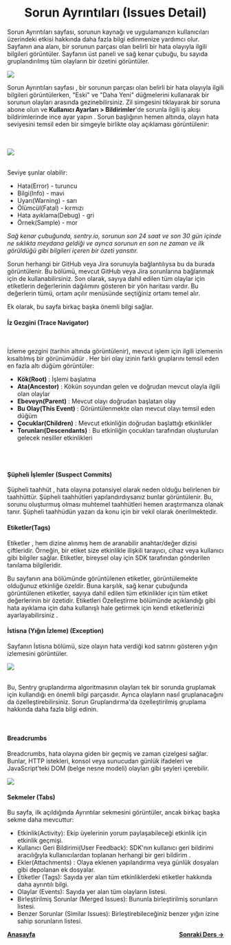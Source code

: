 <h1 align="center">Sorun Ayrıntıları (Issues Detail)</h1>

<p>Sorun Ayrıntıları sayfası, sorunun kaynağı ve uygulamanızın kullanıcıları üzerindeki etkisi hakkında daha fazla bilgi edinmenize yardımcı olur. Sayfanın ana alanı, bir sorunun parçası olan belirli bir hata olayıyla ilgili bilgileri görüntüler. Sayfanın üst paneli ve sağ kenar çubuğu, bu sayıda gruplandırılmış tüm olayların bir özetini görüntüler.</p>

<img src="https://docs.sentry.io/static/8bce13c96cf484065f2560ae06da2804/2b608/issue-details.png">

<p>Sorun Ayrıntıları sayfası , bir sorunun parçası olan belirli bir hata olayıyla ilgili bilgileri görüntülerken, "Eski" ve "Daha Yeni" düğmelerini kullanarak bir sorunun olayları arasında gezinebilirsiniz. Zil simgesini tıklayarak bir soruna abone olun ve <strong>Kullanıcı Ayarları > Bildirimler</strong>'de sorunla ilgili iş akışı bildirimlerinde ince ayar yapın . Sorun başlığının hemen altında, olayın hata seviyesini temsil eden bir simgeyle birlikte olay açıklaması görüntülenir:</p>

<br>
<br>
<img src="https://docs.sentry.io/static/beb27655a6b091af9d494a6e8c0733ba/4c04a/error-level-icon-2.png">

<br>
<br>

<p>Seviye şunlar olabilir:</p>

- Hata(Error) - turuncu
- Bilgi(Info) - mavi
- Uyarı(Warning) - sarı
- Ölümcül(Fatal) - kırmızı
- Hata ayıklama(Debug) - gri
- Örnek(Sample) - mor

<p>
<i>Sağ kenar çubuğunda, sentry.io, sorunun son 24 saat ve son 30 gün içinde ne sıklıkta meydana geldiği ve ayrıca sorunun en son ne zaman ve ilk görüldüğü gibi bilgileri içeren bir özeti yansıtır.</i>
</p>
<p>Sorun herhangi bir GitHub veya Jira sorunuyla bağlantılıysa bu da burada görüntülenir. Bu bölümü, mevcut GitHub veya Jira sorunlarına bağlanmak için de kullanabilirsiniz. Son olarak, sayıya dahil edilen tüm olaylar için etiketlerin değerlerinin dağılımını gösteren bir yön haritası vardır. Bu değerlerin tümü, ortam açılır menüsünde seçtiğiniz ortamı temel alır.

Ek olarak, bu sayfa birkaç başka önemli bilgi sağlar.
</p>

<h4>İz Gezgini (Trace Navigator)</h4>
<br>
<p>İzleme gezgini (tarihin altında görüntülenir), mevcut işlem için ilgili izlemenin kısaltılmış bir görünümüdür . Her biri olay izinin farklı gruplarını temsil eden en fazla altı düğüm görüntüler:</p>

- <strong>Kök(Root)</strong> : İşlemi başlatma
- <strong>Ata(Ancestor)</strong> : Kökün soyundan gelen ve doğrudan mevcut olayla ilgili olan olaylar
- <strong>Ebeveyn(Parent)</strong> : Mevcut olayı doğrudan başlatan olay
- <strong>Bu Olay(This Event)</strong> : Görüntülenmekte olan mevcut olayı temsil eden düğüm
- <strong>Çocuklar(Children)</strong> : Mevcut etkinliğin doğrudan başlattığı etkinlikler
- <strong>Torunları(Descendants)</strong> : Bu etkinliğin çocukları tarafından oluşturulan gelecek nesiller etkinlikleri

<br>
<br>

<h4>Şüpheli İşlemler (Suspect Commits)</h4>

<p>Şüpheli taahhüt , hata olayına potansiyel olarak neden olduğu belirlenen bir taahhüttür. Şüpheli taahhütleri yapılandırdıysanız bunlar görüntülenir. Bu, sorunu oluşturmuş olması muhtemel taahhütleri hemen araştırmanıza olanak tanır. Şüpheli taahhüdün yazarı da konu için bir vekil olarak önerilmektedir.</p>

<h4>Etiketler(Tags)</h4>

<p>
Etiketler , hem dizine alınmış hem de aranabilir anahtar/değer dizisi çiftleridir. Örneğin, bir etiket size etkinlikle ilişkili tarayıcı, cihaz veya kullanıcı gibi bilgiler sağlar. Etiketler, bireysel olay için SDK tarafından gönderilen tanılama bilgileridir.
</p>

<p>Bu sayfanın ana bölümünde görüntülenen etiketler, görüntülemekte olduğunuz etkinliğe özeldir. Buna karşılık, sağ kenar çubuğunda görüntülenen etiketler, sayıya dahil edilen tüm etkinlikler için tüm etiket değerlerinin bir özetidir. Etiketleri Özelleştirme bölümünde açıklandığı gibi hata ayıklama için daha kullanışlı hale getirmek için kendi etiketlerinizi ayarlayabilirsiniz .</p>

<h4>İstisna (Yığın İzleme) (Exception)</h4>
<p>Sayfanın İstisna bölümü, size olayın hata verdiği kod satırını gösteren yığın izlemesini görüntüler.</p>

<img src="https://docs.sentry.io/static/a18607dcbb1e9905afcda6eab4588fd8/7830c/issue-exception.png">


<br>
<br>

<p>Bu, Sentry gruplandırma algoritmasının olayları tek bir sorunda gruplamak için kullandığı en önemli bilgi parçasıdır. Ayrıca olayların nasıl gruplanacağını da özelleştirebilirsiniz. Sorun Gruplandırma'da özelleştirilmiş gruplama hakkında daha fazla bilgi edinin.</p>
<br>

<h4>Breadcrumbs</h4>

<p>Breadcrumbs, hata olayına giden bir geçmiş ve zaman çizelgesi sağlar. Bunlar, HTTP istekleri, konsol veya sunucudan günlük ifadeleri ve JavaScript'teki DOM (belge nesne modeli) olayları gibi şeyleri içerebilir.</p>

<img src="https://docs.sentry.io/static/d60f6177b17d08d52c0410f931a57056/47218/issue-breadcrumbs.png">

<h4>Sekmeler (Tabs)</h4>

<p>Bu sayfa, ilk açıldığında Ayrıntılar sekmesini görüntüler, ancak birkaç başka sekme daha mevcuttur:</p>

- Etkinlik(Activity): Ekip üyelerinin yorum paylaşabileceği etkinlik için etkinlik geçmişi.
- Kullanıcı Geri Bildirimi(User Feedback): SDK'nın kullanıcı geri bildirimi aracılığıyla kullanıcılardan toplanan herhangi bir geri bildirim .
- Ekler(Attachments) : Olaya eklenen yapılandırma veya günlük dosyaları gibi depolanan ek dosyalar.
- Etiketler (Tags): Sayıda yer alan tüm etkinliklerdeki etiketler hakkında daha ayrıntılı bilgi.
- Olaylar (Events): Sayıda yer alan tüm olayların listesi.
- Birleştirilmiş Sorunlar (Merged Issues): Bununla birleştirilmiş sorunların listesi.
- Benzer Sorunlar (Similar Issues): Birleştirebileceğiniz benzer yığın izine sahip sorunların listesi.

<div style="display: flex; align-items: center; justify-content: space-between"><a href="/sentry-tr/"><strong>Anasayfa</strong></a><a href="/sentry-tr/issues/issue-details/breadcrumbs"><strong>Sonraki Ders -></strong></a></div>
<br>
<br>
<br>
